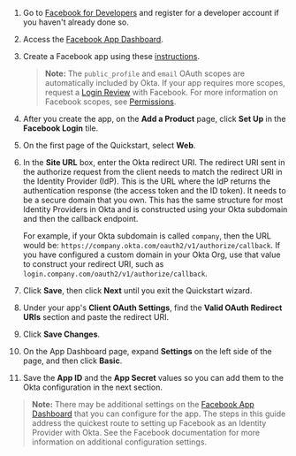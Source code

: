 1. Go to [Facebook for Developers](https://developers.facebook.com) and register for a developer account if you haven't already done so.

2. Access the [Facebook App Dashboard](https://developers.facebook.com/apps).

3. Create a Facebook app using these [instructions](https://developers.facebook.com/docs/apps/register).

    > **Note:** The `public_profile` and `email` OAuth scopes are automatically included by Okta. If your app requires more scopes, request a [Login Review](https://developers.facebook.com/docs/facebook-login/review) with Facebook. For more information on Facebook scopes, see [Permissions](https://developers.facebook.com/docs/facebook-login/permissions).

4. After you create the app, on the **Add a Product** page, click **Set Up** in the **Facebook Login** tile.

5. On the first page of the Quickstart, select **Web**.

6. In the **Site URL** box, enter the Okta redirect URI. The redirect URI sent in the authorize request from the client needs to match the redirect URI in the Identity Provider (IdP). This is the URL where the IdP returns the authentication response (the access token and the ID token). It needs to be a secure domain that you own. This has the same structure for most Identity Providers in Okta and is constructed using your Okta subdomain and then the callback endpoint.

    For example, if your Okta subdomain is called `company`, then the URL would be: `https://company.okta.com/oauth2/v1/authorize/callback`. If you have configured a custom domain in your Okta Org, use that value to construct your redirect URI, such as `login.company.com/oauth2/v1/authorize/callback`.

7. Click **Save**, then click **Next** until you exit the Quickstart wizard.

8. Under your app's **Client OAuth Settings**, find the **Valid OAuth Redirect URIs** section and paste the redirect URI.

9. Click **Save Changes**.

10. On the App Dashboard page, expand **Settings** on the left side of the page, and then click **Basic**.

11. Save the **App ID** and the **App Secret** values so you can add them to the Okta configuration in the next section.

> **Note:** There may be additional settings on the [Facebook App Dashboard](https://developers.facebook.com/apps) that you can configure for the app. The steps in this guide address the quickest route to setting up Facebook as an Identity Provider with Okta. See the Facebook documentation for more information on additional configuration settings.
